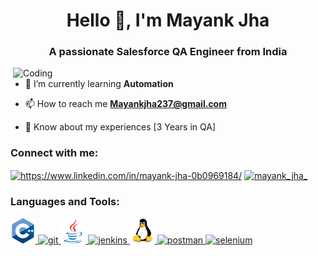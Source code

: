 <h1 align="center">Hello 👋, I'm Mayank Jha</h1>
<h3 align="center">A passionate Salesforce QA Engineer from India</h3>

<img align="right" alt="Coding" width="500" src="https://media4.giphy.com/media/2IudUHdI075HL02Pkk/giphy.gif?cid=6c09b952x0wrketcim9vivj1gzb43fdh6zuahawb24lf4xeh&ep=v1_gifs_search&rid=giphy.gif&ct=g">



- 🌱 I’m currently learning **Automation**

- 📫 How to reach me **Mayankjha237@gmail.com**

- 📄 Know about my experiences [3 Years in QA]

<h3 align="left">Connect with me:</h3>
<p align="left">
<a href="https://linkedin.com/in/https://www.linkedin.com/in/mayank-jha-0b0969184/" target="blank"><img align="center" src="https://raw.githubusercontent.com/rahuldkjain/github-profile-readme-generator/master/src/images/icons/Social/linked-in-alt.svg" alt="https://www.linkedin.com/in/mayank-jha-0b0969184/" height="30" width="40" /></a>
<a href="https://www.youtube.com/c/mayank_jha_" target="blank"><img align="center" src="https://raw.githubusercontent.com/rahuldkjain/github-profile-readme-generator/master/src/images/icons/Social/youtube.svg" alt="mayank_jha_" height="30" width="40" /></a>
</p>

<h3 align="left">Languages and Tools:</h3>
<p align="left"> <a href="https://www.w3schools.com/cpp/" target="_blank" rel="noreferrer"> <img src="https://raw.githubusercontent.com/devicons/devicon/master/icons/cplusplus/cplusplus-original.svg" alt="cplusplus" width="40" height="40"/> </a> <a href="https://git-scm.com/" target="_blank" rel="noreferrer"> <img src="https://www.vectorlogo.zone/logos/git-scm/git-scm-icon.svg" alt="git" width="40" height="40"/> </a> <a href="https://www.java.com" target="_blank" rel="noreferrer"> <img src="https://raw.githubusercontent.com/devicons/devicon/master/icons/java/java-original.svg" alt="java" width="40" height="40"/> </a> <a href="https://www.jenkins.io" target="_blank" rel="noreferrer"> <img src="https://www.vectorlogo.zone/logos/jenkins/jenkins-icon.svg" alt="jenkins" width="40" height="40"/> </a> <a href="https://www.linux.org/" target="_blank" rel="noreferrer"> <img src="https://raw.githubusercontent.com/devicons/devicon/master/icons/linux/linux-original.svg" alt="linux" width="40" height="40"/> </a> <a href="https://postman.com" target="_blank" rel="noreferrer"> <img src="https://www.vectorlogo.zone/logos/getpostman/getpostman-icon.svg" alt="postman" width="40" height="40"/> </a> <a href="https://www.selenium.dev" target="_blank" rel="noreferrer"> <img src="https://raw.githubusercontent.com/detain/svg-logos/780f25886640cef088af994181646db2f6b1a3f8/svg/selenium-logo.svg" alt="selenium" width="40" height="40"/> </a> </p>
